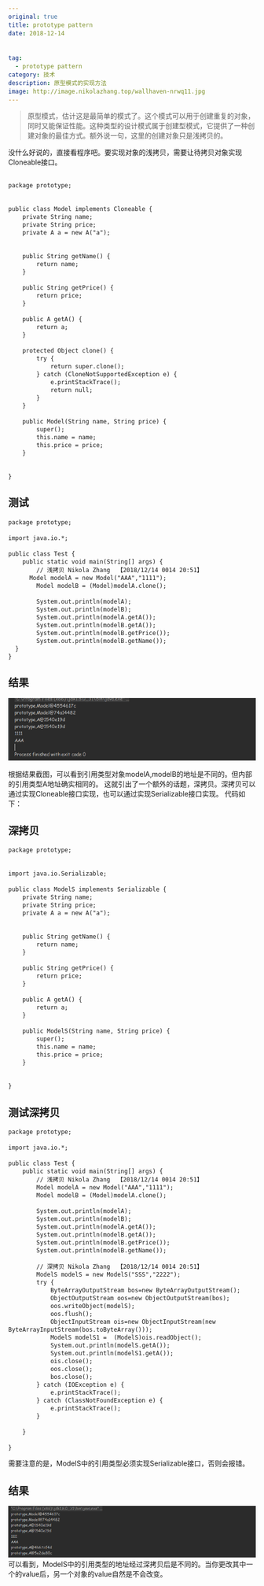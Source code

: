 ```yaml
---
original: true
title: prototype pattern
date: 2018-12-14


tag:
  - prototype pattern
category: 技术
description: 原型模式的实现方法
image: http://image.nikolazhang.top/wallhaven-nrwq11.jpg
---
```


> 原型模式，估计这是最简单的模式了。这个模式可以用于创建重复的对象，同时又能保证性能。这种类型的设计模式属于创建型模式，它提供了一种创建对象的最佳方式。额外说一句，这里的创建对象只是浅拷贝的。

<!--more-->
没什么好说的，直接看程序吧。要实现对象的浅拷贝，需要让待拷贝对象实现Cloneable接口。
##
```
package prototype;


public class Model implements Cloneable {
	private String name;
	private String price;
    private A a = new A("a");


    public String getName() {
        return name;
    }

    public String getPrice() {
        return price;
    }

    public A getA() {
        return a;
    }

    protected Object clone() {
		try {
			return super.clone();
		} catch (CloneNotSupportedException e) {
			e.printStackTrace();
			return null;
		}
	}

	public Model(String name, String price) {
		super();
		this.name = name;
		this.price = price;
	}


}

```

## 测试
```
package prototype;

import java.io.*;

public class Test {
	public static void main(String[] args) {
		// 浅拷贝 Nikola Zhang  【2018/12/14 0014 20:51】
	  Model modelA = new Model("AAA","1111");
		Model modelB = (Model)modelA.clone();

		System.out.println(modelA);
		System.out.println(modelB);
		System.out.println(modelA.getA());
		System.out.println(modelB.getA());
		System.out.println(modelB.getPrice());
		System.out.println(modelB.getName());
  }
}

```

## 结果
![结果](/images/article/181214/prototypeqian.png)

根据结果截图，可以看到引用类型对象modelA,modelB的地址是不同的。但内部的引用类型A地址确实相同的。
这就引出了一个额外的话题，深拷贝。深拷贝可以通过实现Cloneable接口实现，也可以通过实现Serializable接口实现。
代码如下：
## 深拷贝
```
package prototype;


import java.io.Serializable;

public class ModelS implements Serializable {
	private String name;
	private String price;
    private A a = new A("a");


    public String getName() {
        return name;
    }

    public String getPrice() {
        return price;
    }

    public A getA() {
        return a;
    }

	public ModelS(String name, String price) {
		super();
		this.name = name;
		this.price = price;
	}


}

```

## 测试深拷贝
```
package prototype;

import java.io.*;

public class Test {
	public static void main(String[] args) {
		// 浅拷贝 Nikola Zhang  【2018/12/14 0014 20:51】
	    Model modelA = new Model("AAA","1111");
		Model modelB = (Model)modelA.clone();

		System.out.println(modelA);
		System.out.println(modelB);
		System.out.println(modelA.getA());
		System.out.println(modelB.getA());
		System.out.println(modelB.getPrice());
		System.out.println(modelB.getName());

        // 深拷贝 Nikola Zhang  【2018/12/14 0014 20:51】
		ModelS modelS = new ModelS("SSS","2222");
        try {
            ByteArrayOutputStream bos=new ByteArrayOutputStream();
            ObjectOutputStream oos=new ObjectOutputStream(bos);
            oos.writeObject(modelS);
            oos.flush();
            ObjectInputStream ois=new ObjectInputStream(new ByteArrayInputStream(bos.toByteArray()));
            ModelS modelS1 =  (ModelS)ois.readObject();
            System.out.println(modelS.getA());
            System.out.println(modelS1.getA());
            ois.close();
            oos.close();
            bos.close();
        } catch (IOException e) {
            e.printStackTrace();
        } catch (ClassNotFoundException e) {
            e.printStackTrace();
        }

    }

}

```
需要注意的是，ModelS中的引用类型必须实现Serializable接口，否则会报错。

## 结果
![结果](/images/article/181214/prototype.png)
可以看到，ModelS中的引用类型的地址经过深拷贝后是不同的。当你更改其中一个的value后，另一个对象的value自然是不会改变。
